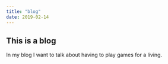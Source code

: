 ```yaml
---
title: "blog"
date: 2019-02-14
---
```


## This is a blog  

In my blog I want to talk about
having to play games for a living.

